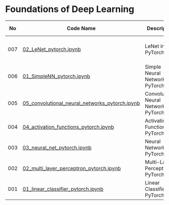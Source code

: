 # Foundations of Deep Learning

| No | Code Name | Description | Tech Stack | Done | Parent Folder | Comments | 
| -- | --------- | ----------- | ---------- | ---- | :------------ | :------- | 
| 007 | [02_LeNet_pytorch.ipynb](/02-Convolutional-Neural-Networks/02_LeNet_pytorch.ipynb) | LeNet in PyTorch | PyTorch | ⬜ | [02 Convolutional Neural Networks](/02-Convolutional-Neural-Networks) |  | 
| 006 | [01_SimpleNN_pytorch.ipynb](/02-Convolutional-Neural-Networks/01_SimpleNN_pytorch.ipynb) | Simple Neural Network in PyTorch | PyTorch | ✔️ | [02 Convolutional Neural Networks](/02-Convolutional-Neural-Networks) |  | 
| 005 | [05_convolutional_neural_networks_pytorch.ipynb](/01-Basics/05_convolutional_neural_networks_pytorch.ipynb) | Convolutional Neural Networks in PyTorch | PyTorch | ✔️ | [01 Basics](/01-Basics) |  | 
| 004 | [04_activation_functions_pytorch.ipynb](/01-Basics/04_activation_functions_pytorch.ipynb) | Activation Functions in PyTorch | PyTorch | ✔️ | [01 Basics](/01-Basics) |  | 
| 003 | [03_neural_net_pytorch.ipynb](/01-Basics/03_neural_net_pytorch.ipynb) | Neural Network in PyTorch | PyTorch | ✔️ | [01 Basics](/01-Basics) |  | 
| 002 | [02_multi_layer_perceptron_pytorch.ipynb](/01-Basics/02_multi_layer_perceptron_pytorch.ipynb) | Multi-Layer Perceptron in PyTorch | PyTorch | ✔️ | [01 Basics](/01-Basics) |  | 
| 001 | [01_linear_classifier_pytorch.ipynb](/01-Basics/01_linear_classifier_pytorch.ipynb) | Linear Classifier in PyTorch | PyTorch | ✔️ | [01 Basics](/01-Basics) |  | 
